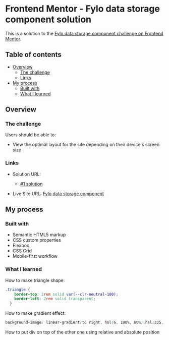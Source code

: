 # Frontend Mentor - Fylo data storage component solution

This is a solution to the [Fylo data storage component challenge on Frontend Mentor](https://www.frontendmentor.io/challenges/fylo-data-storage-component-1dZPRbV5n). 

## Table of contents

- [Overview](#overview)
  - [The challenge](#the-challenge)
  - [Links](#links)
- [My process](#my-process)
  - [Built with](#built-with)
  - [What I learned](#what-i-learned)

## Overview

### The challenge

Users should be able to:

- View the optimal layout for the site depending on their device's screen size

### Links

- Solution URL:
  - [#1 solution](https://github.com/erinchocolate/frontend-mentor-challenge/tree/master/11%20fylo-data-storage-component/%231)

- Live Site URL: [Fylo data storage component](https://erinchocolate11.netlify.app/)

## My process

### Built with

- Semantic HTML5 markup
- CSS custom properties
- Flexbox
- CSS Grid
- Mobile-first workflow

### What I learned

How to make triangle shape:

```css
.triangle {
    border-top: 2rem solid var(--clr-neutral-100);
    border-left: 2rem solid transparent;
  }
```
How to make gradient effect:

```css
background-image: linear-gradient(to right, hsl(6, 100%, 80%),hsl(335, 100%, 65%));
```

How to put div on top of the other one using relative and absolute position
